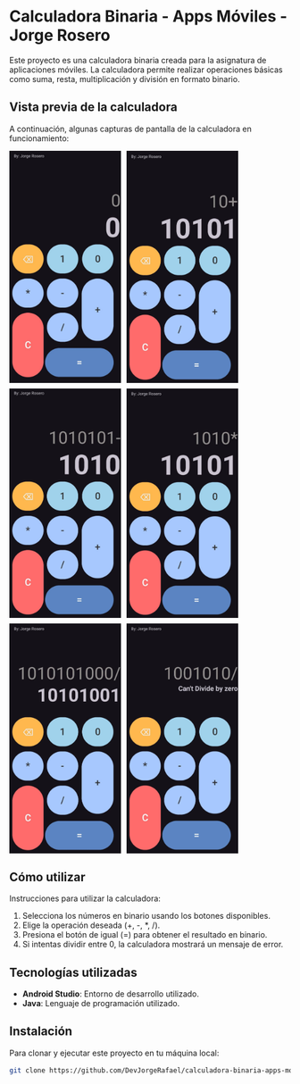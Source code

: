 # Calculadora Binaria - Apps Móviles - Jorge Rosero

Este proyecto es una calculadora binaria creada para la asignatura de aplicaciones móviles. La calculadora permite realizar operaciones básicas como suma, resta, multiplicación y división en formato binario.

## Vista previa de la calculadora

A continuación, algunas capturas de pantalla de la calculadora en funcionamiento:

<div style="display: flex; flex-wrap: wrap; gap: 10px;">
  <img src="assets/pantalla_principal.jpg" alt="Pantalla principal" width="200">
  <img src="assets/operacion_suma.jpg" alt="Operación de suma" width="200">
  <img src="assets/operacion_resta.jpg" alt="Operación de resta" width="200">
  <img src="assets/operacion_multiplicar.jpg" alt="Operación de multiplicación" width="200">
  <img src="assets/operacion_dividir.jpg" alt="Operación de división" width="200">
  <img src="assets/validar_division_0.jpg" alt="Validación al dividir entre 0" width="200">
</div>

## Cómo utilizar

Instrucciones para utilizar la calculadora:
1. Selecciona los números en binario usando los botones disponibles.
2. Elige la operación deseada (+, -, *, /).
3. Presiona el botón de igual (=) para obtener el resultado en binario.
4. Si intentas dividir entre 0, la calculadora mostrará un mensaje de error.

## Tecnologías utilizadas

- **Android Studio**: Entorno de desarrollo utilizado.
- **Java**: Lenguaje de programación utilizado.

## Instalación

Para clonar y ejecutar este proyecto en tu máquina local:

```bash
git clone https://github.com/DevJorgeRafael/calculadora-binaria-apps-moviles.git
